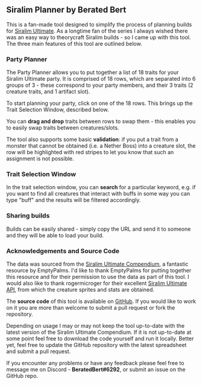 ## Siralim Planner by Berated Bert

This is a fan-made tool designed to simplify the process of planning builds for [Siralim Ultimate](https://store.steampowered.com/app/1289810/Siralim_Ultimate/). As a longtime fan of the series I always wished there was an easy way to theorycraft Siralim builds - so I came up with this tool. The three main features of this tool are outlined below.

### Party Planner

The Party Planner allows you to put together a list of 18 traits for your Siralim Ultimate party. It is comprised of 18 rows, which are separated into 6 groups of 3 - these correspond to your party members, and their 3 traits (2 creature traits, and 1 artifact slot).

To start planning your party, click on one of the 18 rows. This brings up the Trait Selection Window, described below.

You can **drag and drop** traits between rows to swap them - this enables you to easily swap traits between creatures/slots.

The tool also supports some basic **validation**: if you put a trait from a monster that cannot be obtained (i.e. a Nether Boss) into a creature slot, the row will be highlighted with red stripes to let you know that such an assignment is not possible.

### Trait Selection Window

In the trait selection window, you can **search** for a particular keyword, e.g. if you want to find all creatures that interact with buffs in some way you can type "buff" and the results will be filtered accordingly.

### Sharing builds

Builds can be easily shared - simply copy the URL and send it to someone and they will be able to load your build.

### Acknowledgements and Source Code

The data was sourced from the [Siralim Ultimate Compendium](https://docs.google.com/spreadsheets/d/1qvWwf1fNB5jN8bJ8dFGAVzC7scgDCoBO-hglwjTT4iY/edit#gid=0), a fantastic resource by EmptyPalms. I'd like to thank EmptyPalms for putting together this resource and for their permission to use the data as part of this tool. I would also like to thank rogermicroger for their excellent [Siralim Ultimate API](https://github.com/rovermicrover/siralim-ultimate-api), from which the creature sprites and stats are obtained.

The **source code** of this tool is available on [GitHub](https://github.com/berated-bert/siralim-planner). If you would like to work on it you are more than welcome to submit a pull request or fork the repository.

Depending on usage I may or may not keep the tool up-to-date with the latest version of the Siralim Ultimate Compendium. If it is not up-to-date at some point feel free to download the code yourself and run it locally. Better yet, feel free to update the GitHub repository with the latest spreadsheet and submit a pull request.

If you encounter any problems or have any feedback please feel free to message me on Discord - **BeratedBert#6292**, or submit an issue on the GitHub repo.
